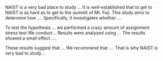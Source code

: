 NAIST is a very bad place to study ...
It is well-established that to get to NAIST is as hard as to get to the summit of Mt. Fuji. This study aims to determine how .... Specifically, it investigates whether ... 

To test the hypothesis ... we performed a crazy amount of assignment stress test 
We conduct...
Results were analyzed using ... The results showed a small effect .... 

These results suggest that ... We recommend that .... That is why NAIST is very bad to study...
